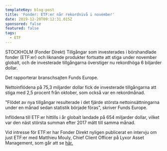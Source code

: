 ```yaml
---
templateKey: blog-post
title: 'Fonder: ETF:er når rekordnivå i november'
date: 2019-12-20T09:12:31.015Z
sponsored: false
featured: false
tags:
  - ETF
---
```

STOCKHOLM (Fonder Direkt) Tillgångar som investerades i börshandlade fonder (ETF:er) och liknande produkter fortsatte att stiga under november globalt, och de investerade tillgångarna överstiger nu rekordhöga 6 biljarder dollar.



Det rapporterar branschsajten Funds Europe.



Nettoinflödena på 75,3 miljarder dollar fick de investerade tillgångarna att stiga med 2,5 procent från oktober, som också var en rekordmånad.



"Flödet av nya tillgångar resulterade i det fjärde största nettoinsättningarna under en månad sedan statistik började föras", skriver Funds Europe.



Inflödena till ETF:er hittills i år globalt landade på 654 miljarder dollar, vilket var den näst största summan efter 2017 mätt till samma månad.



Vid intresse för ETF:er har Fonder Direkt nyligen publicerat en intervju om just ETF:er med Matthieu Mouly, Chief Client Officer på Lyxor Asset Management, som går att se [här.](https://youtu.be/fJCerNMNyq4)
